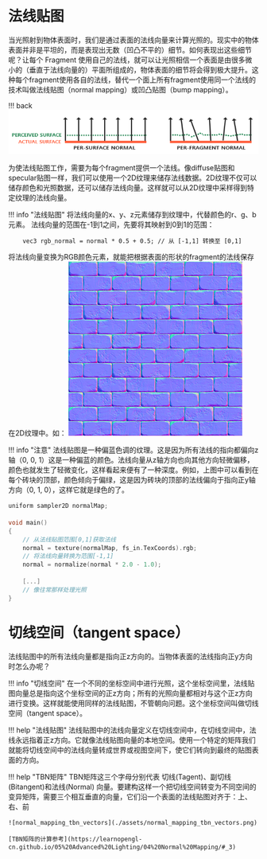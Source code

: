 # 法线贴图

当光照射到物体表面时，我们是通过表面的法线向量来计算光照的。现实中的物体表面并非是平坦的，而是表现出无数（凹凸不平的）细节。如何表现出这些细节呢？让每个 Fragment 使用自己的法线，就可以让光照相信一个表面是由很多微小的（垂直于法线向量的）平面所组成的，物体表面的细节将会得到极大提升。这种每个fragment使用各自的法线，替代一个面上所有fragment使用同一个法线的技术叫做法线贴图（normal mapping）或凹凸贴图（bump mapping）。

!!! back
    ![normal_mapping_surfaces](./assets/normal_mapping_surfaces.png)

为使法线贴图工作，需要为每个fragment提供一个法线。像diffuse贴图和specular贴图一样，我们可以使用一个2D纹理来储存法线数据。2D纹理不仅可以储存颜色和光照数据，还可以储存法线向量。这样就可以从2D纹理中采样得到特定纹理的法线向量。

!!! info "法线贴图"
    将法线向量的x、y、z元素储存到纹理中，代替颜色的r、g、b元素。
    法线向量的范围在-1到1之间，先要将其映射到0到1的范围：

        vec3 rgb_normal = normal * 0.5 + 0.5; // 从 [-1,1] 转换至 [0,1]

将法线向量变换为RGB颜色元素，就能把根据表面的形状的fragment的法线保存在2D纹理中。如：
![normal_mapping_surfaces](./assets/normal_mapping_normal_map.png)

!!! info "注意"
    法线贴图是一种偏蓝色调的纹理。这是因为所有法线的指向都偏向z轴（0, 0, 1）这是一种偏蓝的颜色。法线向量从z轴方向也向其他方向轻微偏移，颜色也就发生了轻微变化，这样看起来便有了一种深度。例如，上图中可以看到在每个砖块的顶部，颜色倾向于偏绿，这是因为砖块的顶部的法线偏向于指向正y轴方向（0, 1, 0），这样它就是绿色的了。

~~~ c
uniform sampler2D normalMap;  

void main()
{           
    // 从法线贴图范围[0,1]获取法线
    normal = texture(normalMap, fs_in.TexCoords).rgb;
    // 将法线向量转换为范围[-1,1]
    normal = normalize(normal * 2.0 - 1.0);   

    [...]
    // 像往常那样处理光照
}
~~~

# 切线空间（tangent space）

法线贴图中的所有法线向量都是指向正z方向的。当物体表面的法线指向正y方向时怎么办呢？

!!! info "切线空间"
    在一个不同的坐标空间中进行光照，这个坐标空间里，法线贴图向量总是指向这个坐标空间的正z方向；所有的光照向量都相对与这个正z方向进行变换。这样就能使用同样的法线贴图，不管朝向问题。这个坐标空间叫做切线空间（tangent space）。


!!! help "法线贴图"
    法线贴图中的法线向量定义在切线空间中，在切线空间中，法线永远指着正z方向。它就像法线贴图向量的本地空间。使用一个特定的矩阵我们就能将切线空间中的法线向量转成世界或视图空间下，使它们转向到最终的贴图表面的方向。

!!! help "TBN矩阵"
    TBN矩阵这三个字母分别代表 切线(Tagent)、副切线(Bitangent)和法线(Normal) 向量。要建构这样一个把切线空间转变为不同空间的变异矩阵，需要三个相互垂直的向量，它们沿一个表面的法线贴图对齐于：上、右、前

    ![normal_mapping_tbn_vectors](./assets/normal_mapping_tbn_vectors.png)  
    
    [TBN矩阵的计算参考](https://learnopengl-cn.github.io/05%20Advanced%20Lighting/04%20Normal%20Mapping/#_3)